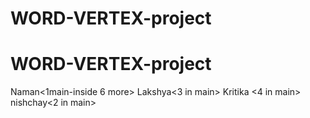 # WORD-VERTEX-project
# WORD-VERTEX-project
Naman<1main-inside 6 more>
Lakshya<3 in main>
Kritika <4 in main>
nishchay<2 in main>
